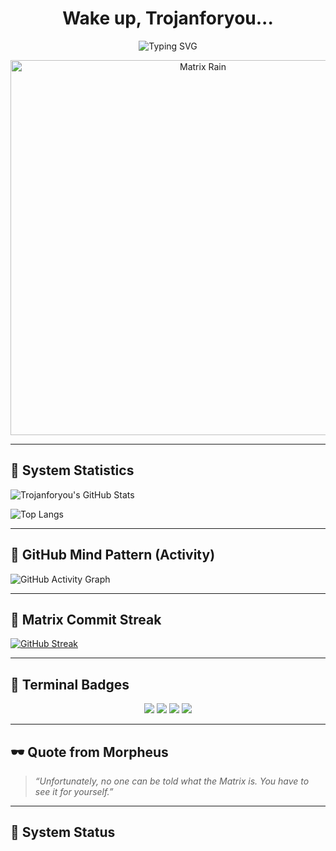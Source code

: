 
<h1 align="center">Wake up, Trojanforyou...</h1>

<p align="center">
  <img src="https://readme-typing-svg.demolab.com?font=Fira+Code&duration=4000&pause=1000&color=00FF00&center=true&vCenter=true&width=600&height=50&lines=The+Matrix+has+you...;Follow+the+green+commits...;Knock,+knock+Neo...;System+Breached..." alt="Typing SVG" />
</p>

<p align="center">
  <img src="https://media.giphy.com/media/EaZsmrG93kDny/giphy.gif" width="600" alt="Matrix Rain" />
</p>

---

## 🧬 System Statistics

![Trojanforyou's GitHub Stats](https://github-readme-stats.vercel.app/api?username=Trojanforyou&show_icons=true&hide_border=true&theme=chartreuse-dark&bg_color=000000&title_color=00FF00&icon_color=00FF00&text_color=00FF00)

![Top Langs](https://github-readme-stats.vercel.app/api/top-langs/?username=Trojanforyou&layout=compact&theme=chartreuse-dark&hide_border=true&bg_color=000000&title_color=00FF00&text_color=00FF00)

---

## 🧠 GitHub Mind Pattern (Activity)

![GitHub Activity Graph](https://github-readme-activity-graph.cyclic.app/graph?username=Trojanforyou&theme=matrix&area=true&hide_border=true)

---

## 🔁 Matrix Commit Streak

[![GitHub Streak](https://streak-stats.demolab.com?user=Trojanforyou&theme=matrix&hide_border=true&background=000000)](https://git.io/streak-stats)

---

## 🧪 Terminal Badges

<p align="center">
  <img src="https://img.shields.io/badge/Editor-Neovim-00FF00?style=for-the-badge&logo=neovim&logoColor=black" />
  <img src="https://img.shields.io/badge/Shell-Bash-00FF00?style=for-the-badge&logo=gnubash&logoColor=black" />
  <img src="https://img.shields.io/badge/Hacker-Resistance-00FF00?style=for-the-badge&logo=HackTheBox&logoColor=black" />
  <img src="https://img.shields.io/badge/Mode-Matrix%20Activated-00FF00?style=for-the-badge" />
</p>

---

## 🕶️ Quote from Morpheus

> _“Unfortunately, no one can be told what the Matrix is. You have to see it for yourself.”_

---

## 🔐 System Status



